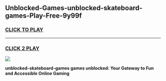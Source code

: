 
## Unblocked-Games-unblocked-skateboard-games-Play-Free-9y99f
<h3>
<a href="https://premium76.site?title=unblocked-skateboard-games&ref=10A">CLICK TO PLAY</a></h3>
<hr>

<h3>
<a href="https://premium76.site?title=unblocked-skateboard-games&ref=10A">CLICK 2 PLAY</a>
  
</h3>

<a href="https://premium76.site?title=unblocked-skateboard-games&ref=10A"><img src="https://clearcache.store/games.png"></a>


**unblocked-skateboard-games games unblocked: Your Gateway to Fun and Accessible Online Gaming**
